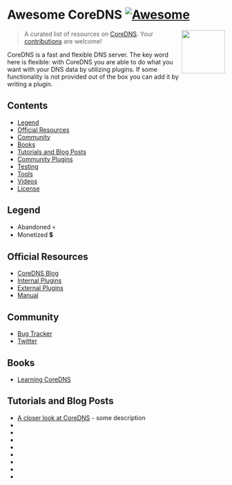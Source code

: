 # Awesome CoreDNS [![Awesome](https://awesome.re/badge.svg)](https://awesome.re)  <!-- omit in toc -->

> A curated list of resources on [CoreDNS](https://www.coredns.io/).
> [<img src="https://cncf-branding.netlify.app/img/projects/coredns/stacked/color/coredns-stacked-color.svg" align="right" width="100">](https://coredns.io)
> Your [contributions](https://github.com/mariuskimmina/awesome-coredns/blob/main/contributing.md) are welcome!

CoreDNS is a fast and flexible DNS server. The key word here is flexible: with CoreDNS you are able to do what you want with your DNS data by utilizing plugins. If some functionality is not provided out of the box you can add it by writing a plugin.

## Contents <!-- omit in toc -->

- [Legend](#legend)
- [Official Resources](#official-resources)
- [Community](#community)
- [Books](#books)
- [Tutorials and Blog Posts](#tutorials-and-blog-posts)
- [Community Plugins](#community-modules)
- [Testing](#testing)
- [Tools](#tools)
- [Videos](#videos)
- [License](#license)

## Legend

- Abandoned :skull:
- Monetized :heavy_dollar_sign:

## Official Resources

- [CoreDNS Blog](https://coredns.io/blog/)
- [Internal Plugins](https://coredns.io/plugins)
- [External Plugins](https://coredns.io/explugins)
- [Manual](https://coredns.io/manual)

## Community

- [Bug Tracker](https://github.com/coredns/coredns/issues)
- [Twitter](https://twitter.com/corednsio)

## Books

- [Learning CoreDNS](https://www.oreilly.com/library/view/learning-coredns/9781492047957/)


## Tutorials and Blog Posts

- [A closer look at CoreDNS](https://blog.opstree.com/2020/06/16/a-closer-look-at-coredns/) - some description
- []()
- []()
- []()
- []()
- []()
- []()
- []()
- []()
